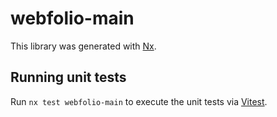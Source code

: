 # webfolio-main

This library was generated with [Nx](https://nx.dev).

## Running unit tests

Run `nx test webfolio-main` to execute the unit tests via [Vitest](https://vitest.dev/).
